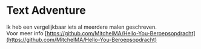 # Text Adventure
Ik heb een vergelijkbaar iets al meerdere malen geschreven.  
Voor meer info [https://github.com/MitchelMA/Hello-You-Beroepsopdracht](https://github.com/MitchelMA/Hello-You-Beroepsopdracht)